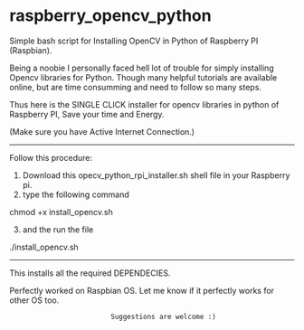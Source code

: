 # raspberry_opencv_python
Simple bash script for Installing OpenCV in Python of  Raspberry PI (Raspbian).

Being a noobie I personally faced hell lot of trouble for simply installing Opencv libraries for Python.
Though many helpful tutorials are available online, but are time consumming and need to follow so many steps.

Thus here is the SINGLE CLICK installer  for opencv libraries in python of Raspberry PI, Save your time and Energy.




(Make sure you have Active Internet Connection.)
***************************************************************
Follow this procedure:

1) Download this opecv_python_rpi_installer.sh  shell file in your Raspberry pi.
2) type the following command

chmod +x install_opencv.sh

3) and the run the file

./install_opencv.sh
*****************************************************************


This installs all the required DEPENDECIES.


Perfectly worked on Raspbian OS. Let me know if it perfectly works for other OS too.
                            
                             Suggestions are welcome :) 
